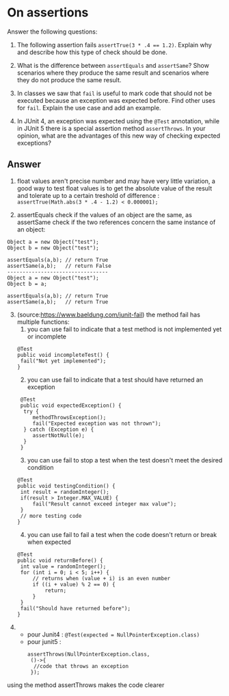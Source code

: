 # On assertions

Answer the following questions:

1. The following assertion fails `assertTrue(3 * .4 == 1.2)`. Explain why and describe how this type of check should be done.
2. What is the difference between `assertEquals` and `assertSame`? Show scenarios where they produce the same result and scenarios where they do not produce the same result.

3. In classes we saw that `fail` is useful to mark code that should not be executed because an exception was expected before. Find other uses for `fail`. Explain the use case and add an example.

4. In JUnit 4, an exception was expected using the `@Test` annotation, while in JUnit 5 there is a special assertion method `assertThrows`. In your opinion, what are the advantages of this new way of checking expected exceptions?

## Answer

1. float values aren't precise number and may have very little variation, a good way to test float values is to get the absolute value of the result and tolerate up to a certain treshold of difference :
```assertTrue(Math.abs(3 * .4 - 1.2) < 0.000001);```

2. assertEquals check if the values of an object are the same, as assertSame check if the two references concern the same instance of an object:
```
Object a = new Object("test");
Object b = new Object("test");

assertEquals(a,b); // return True
assertSame(a,b);   // return False
---------------------------------
Object a = new Object("test");
Object b = a;

assertEquals(a,b); // return True
assertSame(a,b);   // return True
 ```

3. (source:https://www.baeldung.com/junit-fail) the method fail has multiple functions:
   1. you can use fail to indicate that a test method is not implemented yet or incomplete
   ```
   @Test
   public void incompleteTest() {
    fail("Not yet implemented");
   } 
   ```
   2. you can use fail to indicate that a test should have returned an exception
   ```
    @Test
    public void expectedException() {
     try {
        methodThrowsException();
        fail("Expected exception was not thrown");
     } catch (Exception e) {
        assertNotNull(e);
     }
    }
   ```
   3. you can use fail to stop a test when the test doesn't meet the desired condition
   ```
   @Test
   public void testingCondition() {
    int result = randomInteger();
    if(result > Integer.MAX_VALUE) {
        fail("Result cannot exceed integer max value");
    }
    // more testing code
   }
   ```
   4. you can use fail to fail a test when the code doesn't return or break when expected
   ```
   @Test
   public void returnBefore() {
    int value = randomInteger();
    for (int i = 0; i < 5; i++) {
        // returns when (value + i) is an even number
        if ((i + value) % 2 == 0) {
            return;
        }
    }
    fail("Should have returned before");
   }
   ```
4.
   - pour Junit4 : ``` @Test(expected = NullPointerException.class) ```
   - pour junit5 :
     ```
     assertThrows(NullPointerException.class,
      ()->{
       //code that throws an exception   
      });
     ```
using the method assertThrows makes the code clearer

